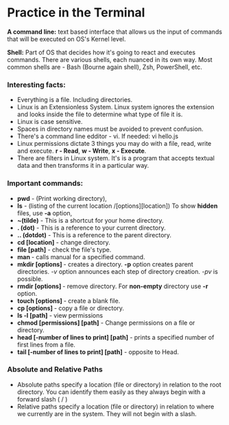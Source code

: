 # Practice in the Terminal


**A command line:** text based interface that allows us the input of commands that will be executed on OS's Kernel level.

**Shell:** Part of OS that decides how it's going to react and executes commands. There are various shells, each nuanced in its own way. Most common shells are - Bash (Bourne again shell), Zsh, PowerShell, etc. 

### **Interesting facts:** 

* Everything is a file. Including directories.
* Linux is an Extensionless System. Linux system ignores the extension and looks inside the file to determine what type of file it is.
* Linux is case sensitive.   
* Spaces in directory names must be avoided to prevent confusion. 
* There's a command line edditor - vi. If needed: vi hello.js
* Linux permissions dictate 3 things you may do with a file, read, write and execute. **r - Read**, **w - Write**, **x - Execute**.
* There are filters in Linux system. It's is a program that accepts textual data and then transforms it in a particular way. 


### **Important commands:**

* **pwd** - (Print working directory), 
* **ls** - (listing of the current location /[options][location]) To show **hidden** files, use **-a** option, 
* **~(tilde)** - This is a shortcut for your home directory.
* **. (dot)** - This is a reference to your current directory.
* **.. (dotdot)** - This is a reference to the parent directory.
* **cd [location]** - change directory.
* **file [path]** - check the file's type.
* **man <command to look up>** - calls manual for a specified command.
* **mkdir [options] <Directory>** - creates a directory. **-p** option creates parent directories. *-v* option announces each step of directory creation. *-pv* is possible.
* **rmdir [options] <Directory>** - remove directory. For **non-empty** directory use **-r** option.
* **touch [options] <filename>** - create a blank file.   
* **cp [options] <source> <destination>** - copy a file or directory.  
* **ls -l [path]** - view permissions
* **chmod [permissions] [path]** - Change permissions on a file or directory.   
* **head [-number of lines to print] [path]** - prints a specified number of first lines from a file. 
* **tail [-number of lines to print] [path]** - opposite to Head.
 
### Absolute and Relative Paths
* Absolute paths specify a location (file or directory) in relation to the root directory. You can identify them easily as they always begin with a forward slash ( / )
* Relative paths specify a location (file or directory) in relation to where we currently are in the system. They will not begin with a slash.
